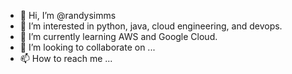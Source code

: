- 👋 Hi, I’m @randysimms
- 👀 I’m interested in python, java, cloud engineering, and devops.
- 🌱 I’m currently learning AWS and Google Cloud.
- 💞️ I’m looking to collaborate on ...
- 📫 How to reach me ...

<!---
randysimms/randysimms is a ✨ special ✨ repository because its `README.md` (this file) appears on your GitHub profile.
You can click the Preview link to take a look at your changes.
--->
